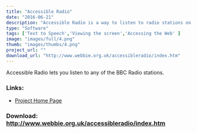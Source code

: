 ```yaml
---
title: "Accessible Radio"
date: "2016-06-21"
description: "Accessible Radio is a way to listen to radio stations on the internet that is easy and simple to use and is designed to work with any screen reader."
type: "Software"
tags: ['Text to Speech','Viewing the screen','Accessing the Web' ]
image: "images/full/4.png"
thumb: "images/thumbs/4.png"
project_url: ""
download_url: "http://www.webbie.org.uk/accessibleradio/index.htm"
---
```

Accessible Radio lets you listen to any of the BBC Radio stations.

### Links:
- <a href="http://www.webbie.org.uk/accessibleradio/index.htm">Project Home Page</a>

### Download: http://www.webbie.org.uk/accessibleradio/index.htm 